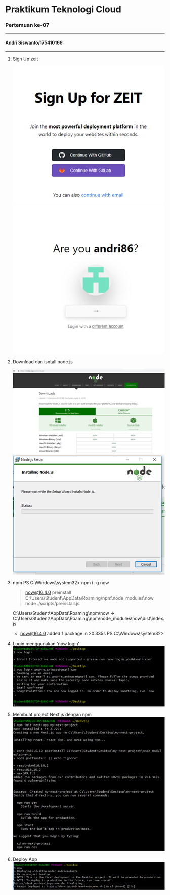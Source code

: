 # Praktikum Teknologi Cloud
### Pertemuan ke-07
------------------------
#### Andri Siswanto/175410166
------------------------


1. Sign Up zeit
 
   ![alt text](ss1-3.png)
   ![alt text](ss1-4.png)

2. Download dan isntall node.js
 
   ![alt text](ss1-5.png)
   ![alt text](ss1-6.png)

3. npm
   PS C:\Windows\system32> npm i -g now

    > now@16.4.0 preinstall C:\Users\Student\AppData\Roaming\npm\node_modules\now
    > node ./scripts/preinstall.js

    C:\Users\Student\AppData\Roaming\npm\now -> C:\Users\Student\AppData\Roaming\npm\node_modules\now\dist\index.js
   + now@16.4.0
    added 1 package in 20.335s
   PS C:\Windows\system32>

4. Login menggunakan 'now login'
  ![alt text](ss2.png)

5. Membuat project Next.js dengan npm
  ![alt text](ss3.png)

6. Deploy App
  ![alt text](ss4.png)